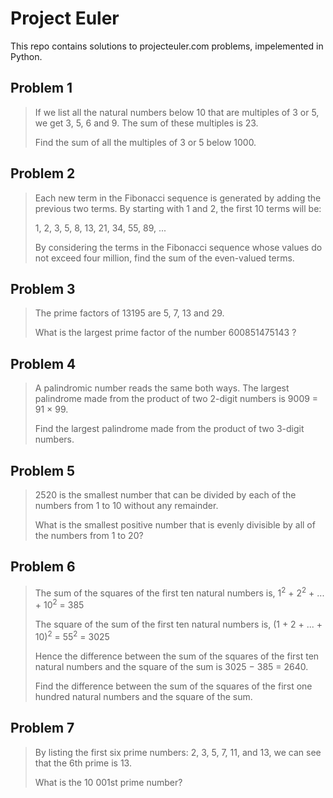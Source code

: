 # Project Euler

This repo contains solutions to projecteuler.com problems, impelemented in Python. 

## Problem 1

>If we list all the natural numbers below 10 that are multiples of 3 or 5, we get 3, 5, 6 and 9. The sum of these multiples is 23.
>
>Find the sum of all the multiples of 3 or 5 below 1000.

## Problem 2

>Each new term in the Fibonacci sequence is generated by adding the previous two terms. By starting with 1 and 2, the first 10 terms will be:
>
>1, 2, 3, 5, 8, 13, 21, 34, 55, 89, ...
>
>By considering the terms in the Fibonacci sequence whose values do not exceed four million, find the sum of the even-valued terms.

## Problem 3

>The prime factors of 13195 are 5, 7, 13 and 29.
>
>What is the largest prime factor of the number 600851475143 ?

## Problem 4

>A palindromic number reads the same both ways. The largest palindrome made from the product of two 2-digit numbers is 9009 = 91 × 99.
>
>Find the largest palindrome made from the product of two 3-digit numbers.

## Problem 5

>2520 is the smallest number that can be divided by each of the numbers from 1 to 10 without any remainder.
>
>What is the smallest positive number that is evenly divisible by all of the numbers from 1 to 20?

## Problem 6

>The sum of the squares of the first ten natural numbers is,
>1<sup>2</sup> + 2<sup>2</sup> + ... + 10<sup>2</sup> = 385
>
>The square of the sum of the first ten natural numbers is,
>(1 + 2 + ... + 10)<sup>2</sup> = 55<sup>2</sup> = 3025
>
>Hence the difference between the sum of the squares of the first ten natural numbers and the square of the sum is 3025 − 385 = 2640.
>
>Find the difference between the sum of the squares of the first one hundred natural numbers and the square of the sum.

## Problem 7

>By listing the first six prime numbers: 2, 3, 5, 7, 11, and 13, we can see that the 6th prime is 13.
>
>What is the 10 001st prime number?

